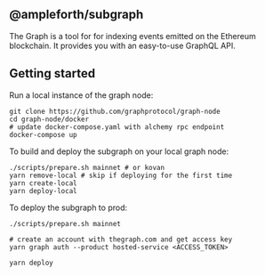 ## @ampleforth/subgraph

The Graph is a tool for for indexing events emitted on the Ethereum blockchain. It provides you with an easy-to-use GraphQL API.

## Getting started

Run a local instance of the graph node:

```
git clone https://github.com/graphprotocol/graph-node
cd graph-node/docker
# update docker-compose.yaml with alchemy rpc endpoint
docker-compose up
```

To build and deploy the subgraph on your local graph node:

```
./scripts/prepare.sh mainnet # or kovan
yarn remove-local # skip if deploying for the first time
yarn create-local
yarn deploy-local
```

To deploy the subgraph to prod:

```
./scripts/prepare.sh mainnet

# create an account with thegraph.com and get access key
yarn graph auth --product hosted-service <ACCESS_TOKEN>

yarn deploy
```
